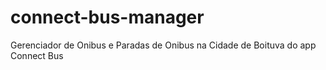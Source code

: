 # connect-bus-manager

Gerenciador de Onibus e Paradas de Onibus na Cidade de Boituva do app Connect Bus
